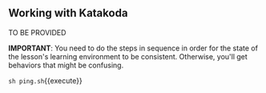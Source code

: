 ## Working with Katakoda

TO BE PROVIDED

**IMPORTANT**: You need to do the steps in sequence in order for the state of the lesson's learning environment to be
consistent. Otherwise, you'll get behaviors that might be confusing.

`sh ping.sh`{{execute}}